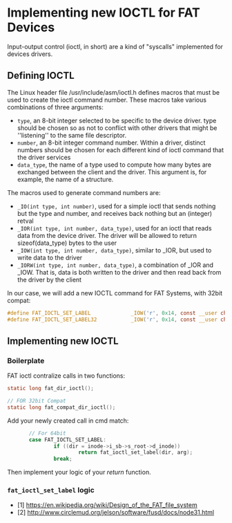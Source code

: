 # Implementing new IOCTL for FAT Devices

Input-output control (ioctl, in short) are a kind of "syscalls" implemented
for devices drivers.

## Defining IOCTL

The Linux header file /usr/include/asm/ioctl.h defines macros that must be used to create the ioctl command number. These macros take various combinations of three arguments:

- `type`, an 8-bit integer selected to be specific to the device driver. type should be chosen so as not to conflict with other drivers that might be ''listening'' to the same file descriptor.
- `number`, an 8-bit integer command number. Within a driver, distinct numbers should be chosen for each different kind of ioctl command that the driver services
- `data_type`, the name of a type used to compute how many bytes are exchanged between the client and the driver. This argument is, for example, the name of a structure.

The macros used to generate command numbers are:

- `_IO(int type, int number)`, used for a simple ioctl that sends nothing but the type and number, and receives back nothing but an (integer) retval
- `_IOR(int type, int number, data_type)`, used for an ioctl that reads data from the device driver. The driver will be allowed to return sizeof(data_type) bytes to the user
- `_IOW(int type, int number, data_type)`, similar to _IOR, but used to write data to the driver
- `_IORW(int type, int number, data_type)`, a combination of _IOR and _IOW. That is, data is both written to the driver and then read back from the driver by the client

In our case, we will add a new IOCTL command for FAT Systems, with 32bit compat:

```c
#define FAT_IOCTL_SET_LABEL             _IOW('r', 0x14, const __user char*)
#define FAT_IOCTL_SET_LABEL32           _IOW('r', 0x14, const __user char*)
```

## Implementing new IOCTL

### Boilerplate

FAT ioctl contralize calls in two functions:

```c
static long fat_dir_ioctl();
```

```c
// FOR 32bit Compat
static long fat_compat_dir_ioctl();
```

Add your newly created call in cmd match:

```c
       // For 64bit
       case FAT_IOCTL_SET_LABEL:
               if ((dir = inode->i_sb->s_root->d_inode))
                       return fat_ioctl_set_label(dir, arg);
               break;
```

Then implement your logic of your *return* function.

### `fat_ioctl_set_label` logic


- [1] https://en.wikipedia.org/wiki/Design_of_the_FAT_file_system
- [2] http://www.circlemud.org/jelson/software/fusd/docs/node31.html
